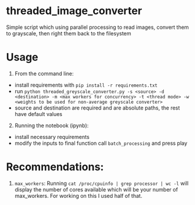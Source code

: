 # threaded_image_converter
Simple script which using parallel processing to read images, convert them to grayscale, then right them back to the filesystem

# Usage
1. From the command line: 
- install requirements with `pip install -r requirements.txt`
- run `python threaded_greyscale_converter.py -s <source> -d <destination> -m <max workers for concurrency> -t <thread mode> -w <weights to be used for non-average greyscale converter>`
- source and destination are required and are absolute paths, the rest have default values
2. Running the notebook (ipynb):
- install necessary requirements 
- modify the inputs to final function call `batch_processing` and press play

# Recommendations:
1. `max_workers`: Running `cat /proc/cpuinfo | grep processor | wc -l` will display the number of cores available which will be your number of max_workers. For working on this I used half of that.